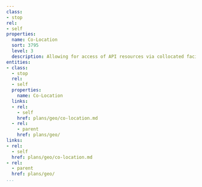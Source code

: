 ```yaml
---
class:
- stop
rel:
- self
properties:
  name: Co-Location
  sort: 3795
  level: 3
  description: Allowing for access of API resources via collocated facilities.
entities:
- class:
  - stop
  rel:
  - self
  properties:
    name: Co-Location
  links:
  - rel:
    - self
    href: plans/geo/co-location.md
  - rel:
    - parent
    href: plans/geo/
links:
- rel:
  - self
  href: plans/geo/co-location.md
- rel:
  - parent
  href: plans/geo/
...
```

